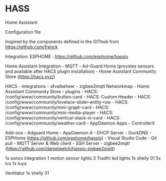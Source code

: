 # HASS
Home Assistant

Configuration file

Inspired by the components defined in the GIThub from https://github.com/frenck

Integration: ESPHOME : https://github.com/esphome/hassio 

Home Assistant Integration
	- MQTT
	- Ad-Guard Home (provides sensors and available after HACS plugin installation)
	- Home Assistant Community Store (https://hacs.xyz/)

HACS
	- integrations
		- afvalbeheer
		- zigbee2mqtt Networkmap
		- Home Assistant Community Store
	- plugins
		- HACS: /config/www/community/button-card
  		- HACS: Custom Header
		- HACS: /config/www/community/lovelace-slider-entity-row
		- HACS: /config/www/community/mini-graph-card
		- HACS: /config/www/community/mini-media-player
		- HACS: /config/www/community/vertical-stack-in-card
		- HACS: /config/www/community/weather-card 
	- AppDaemon Apps
		- ControllerX

Add-ons
	- Adguard Home
	- AppDaemon 4
	- DHCP Server
	- DuckDNS
	- ESPHome (https://github.com/esphome/hassio)
	- Visual Studio Code
	- Git pull
	- MQTT Server & Web client
	- SSH Server
	- zigbee2mqtt (https://github.com/danielwelch/hassio-zigbee2mqtt)


1x sonos integration
1 motion sensor
lights
3 Tradfri led lights
1x shelly 01
5x lcs
1x tuya

Ventilator
1x shelly 01